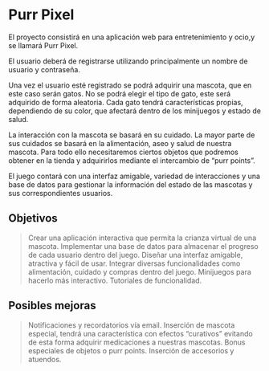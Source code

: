 # Purr Pixel

El proyecto consistirá en una aplicación web para entretenimiento y ocio,y se llamará Purr Pixel.

El usuario deberá de registrarse utilizando principalmente un nombre de usuario y contraseña.

Una vez el usuario esté registrado se podrá adquirir una mascota, que en este caso serán gatos.  No se podrá elegir el tipo de gato, este será adquirido de forma aleatoria. Cada gato tendrá características propias, dependiendo de su color, que afectará dentro de los minijuegos y estado de salud.

La interacción con la mascota se basará en su cuidado. La mayor parte de sus cuidados se basará en la alimentación, aseo y salud de nuestra mascota. Para todo ello necesitaremos ciertos objetos que podremos obtener en la tienda y adquirirlos mediante el intercambio de “purr points”.

El juego contará con una interfaz amigable, variedad de interacciones y una base de datos para gestionar la información del estado de las mascotas y sus correspondientes usuarios.

## Objetivos
> Crear una aplicación interactiva que permita la crianza virtual de una mascota.
> Implementar una base de datos para almacenar el progreso de cada usuario dentro del juego.
> Diseñar una interfaz amigable, atractiva y fácil de usar.
> Integrar diversas funcionalidades como alimentación, cuidado y compras dentro del juego.
> Minijuegos para hacerlo más interactivo.
> Tutoriales de funcionalidad.

## Posibles mejoras
> Notificaciones y recordatorios vía email.
> Inserción de mascota especial, tendrá una característica con efectos “curativos” evitando de esta forma adquirir medicaciones a nuestras mascotas.
> Bonus especiales de objetos o purr points.
> Inserción de accesorios y atuendos.
